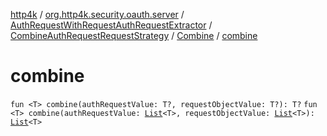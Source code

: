 [http4k](../../../../index.md) / [org.http4k.security.oauth.server](../../../index.md) / [AuthRequestWithRequestAuthRequestExtractor](../../index.md) / [CombineAuthRequestRequestStrategy](../index.md) / [Combine](index.md) / [combine](./combine.md)

# combine

`fun <T> combine(authRequestValue: T?, requestObjectValue: T?): T?`
`fun <T> combine(authRequestValue: `[`List`](https://kotlinlang.org/api/latest/jvm/stdlib/kotlin.collections/-list/index.html)`<T>, requestObjectValue: `[`List`](https://kotlinlang.org/api/latest/jvm/stdlib/kotlin.collections/-list/index.html)`<T>): `[`List`](https://kotlinlang.org/api/latest/jvm/stdlib/kotlin.collections/-list/index.html)`<T>`